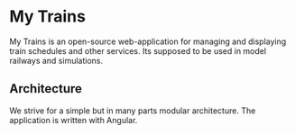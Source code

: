 # My Trains
My Trains is an open-source web-application for managing and displaying train schedules and other services.
Its supposed to be used in model railways and simulations.

## Architecture
We strive for a simple but in many parts modular architecture.
The application is written with Angular.